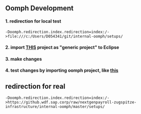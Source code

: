 ## Oomph Development
#### 1. redirection for local test
```
-Doomph.redirection.index.redirection=index:/->file:///c:/Users/D054341/git/internal-oomph/setups/
```
#### 2. import [THIS](https://github.wdf.sap.corp/nextgenpayroll-zugspitze-infrastructure/internal-oomph) project as "generic project" to Eclipse
#### 3. make changes
#### 4. test changes by importing oomph project, like [this](https://github.wdf.sap.corp/nextgenpayroll-zugspitze-infrastructure/internal-ngp-devbox/blob/master/README.md#3-open-eclipse-and-do-the-following)


## redirection for real
```
-Doomph.redirection.index.redirection=index:/->https://github.wdf.sap.corp/raw/nextgenpayroll-zugspitze-infrastructure/internal-oomph/master/setups/
```
